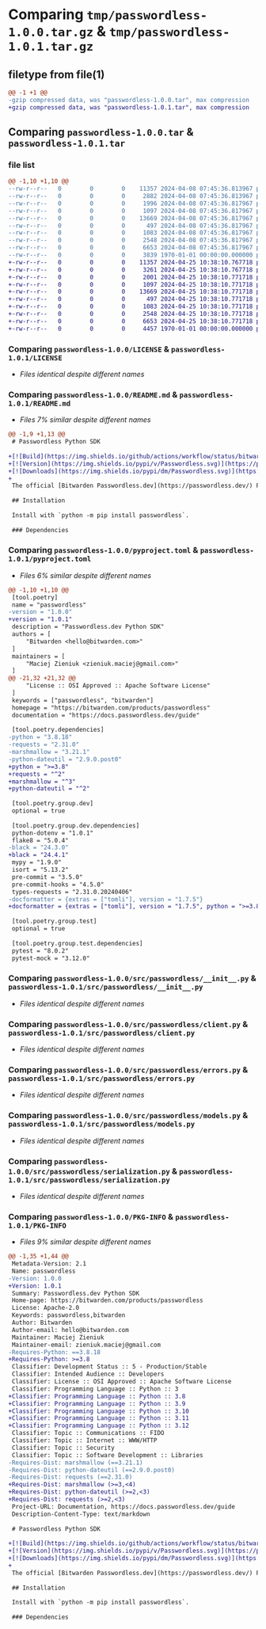 # Comparing `tmp/passwordless-1.0.0.tar.gz` & `tmp/passwordless-1.0.1.tar.gz`

## filetype from file(1)

```diff
@@ -1 +1 @@
-gzip compressed data, was "passwordless-1.0.0.tar", max compression
+gzip compressed data, was "passwordless-1.0.1.tar", max compression
```

## Comparing `passwordless-1.0.0.tar` & `passwordless-1.0.1.tar`

### file list

```diff
@@ -1,10 +1,10 @@
--rw-r--r--   0        0        0    11357 2024-04-08 07:45:36.813967 passwordless-1.0.0/LICENSE
--rw-r--r--   0        0        0     2882 2024-04-08 07:45:36.813967 passwordless-1.0.0/README.md
--rw-r--r--   0        0        0     1996 2024-04-08 07:45:36.817967 passwordless-1.0.0/pyproject.toml
--rw-r--r--   0        0        0     1097 2024-04-08 07:45:36.817967 passwordless-1.0.0/src/passwordless/__init__.py
--rw-r--r--   0        0        0    13669 2024-04-08 07:45:36.817967 passwordless-1.0.0/src/passwordless/client.py
--rw-r--r--   0        0        0      497 2024-04-08 07:45:36.817967 passwordless-1.0.0/src/passwordless/config.py
--rw-r--r--   0        0        0     1083 2024-04-08 07:45:36.817967 passwordless-1.0.0/src/passwordless/errors.py
--rw-r--r--   0        0        0     2548 2024-04-08 07:45:36.817967 passwordless-1.0.0/src/passwordless/models.py
--rw-r--r--   0        0        0     6653 2024-04-08 07:45:36.817967 passwordless-1.0.0/src/passwordless/serialization.py
--rw-r--r--   0        0        0     3839 1970-01-01 00:00:00.000000 passwordless-1.0.0/PKG-INFO
+-rw-r--r--   0        0        0    11357 2024-04-25 10:38:10.767718 passwordless-1.0.1/LICENSE
+-rw-r--r--   0        0        0     3261 2024-04-25 10:38:10.767718 passwordless-1.0.1/README.md
+-rw-r--r--   0        0        0     2001 2024-04-25 10:38:10.771718 passwordless-1.0.1/pyproject.toml
+-rw-r--r--   0        0        0     1097 2024-04-25 10:38:10.771718 passwordless-1.0.1/src/passwordless/__init__.py
+-rw-r--r--   0        0        0    13669 2024-04-25 10:38:10.771718 passwordless-1.0.1/src/passwordless/client.py
+-rw-r--r--   0        0        0      497 2024-04-25 10:38:10.771718 passwordless-1.0.1/src/passwordless/config.py
+-rw-r--r--   0        0        0     1083 2024-04-25 10:38:10.771718 passwordless-1.0.1/src/passwordless/errors.py
+-rw-r--r--   0        0        0     2548 2024-04-25 10:38:10.771718 passwordless-1.0.1/src/passwordless/models.py
+-rw-r--r--   0        0        0     6653 2024-04-25 10:38:10.771718 passwordless-1.0.1/src/passwordless/serialization.py
+-rw-r--r--   0        0        0     4457 1970-01-01 00:00:00.000000 passwordless-1.0.1/PKG-INFO
```

### Comparing `passwordless-1.0.0/LICENSE` & `passwordless-1.0.1/LICENSE`

 * *Files identical despite different names*

### Comparing `passwordless-1.0.0/README.md` & `passwordless-1.0.1/README.md`

 * *Files 7% similar despite different names*

```diff
@@ -1,9 +1,13 @@
 # Passwordless Python SDK
 
+[![Build](https://img.shields.io/github/actions/workflow/status/bitwarden/passwordless-python/ci.yml?branch=main)](https://github.com/bitwarden/passwordless-python/actions)
+[![Version](https://img.shields.io/pypi/v/Passwordless.svg)](https://pypi.org/project/passwordless/)
+[![Downloads](https://img.shields.io/pypi/dm/Passwordless.svg)](https://pypi.org/project/passwordless/)
+
 The official [Bitwarden Passwordless.dev](https://passwordless.dev/) Python library, for Python 3+.
 
 ## Installation
 
 Install with `python -m pip install passwordless`.
 
 ### Dependencies
```

### Comparing `passwordless-1.0.0/pyproject.toml` & `passwordless-1.0.1/pyproject.toml`

 * *Files 6% similar despite different names*

```diff
@@ -1,10 +1,10 @@
 [tool.poetry]
 name = "passwordless"
-version = "1.0.0"
+version = "1.0.1"
 description = "Passwordless.dev Python SDK"
 authors = [
     "Bitwarden <hello@bitwarden.com>"
 ]
 maintainers = [
     "Maciej Zieniuk <zieniuk.maciej@gmail.com>"
 ]
@@ -21,32 +21,32 @@
     "License :: OSI Approved :: Apache Software License"
 ]
 keywords = ["passwordless", "bitwarden"]
 homepage = "https://bitwarden.com/products/passwordless"
 documentation = "https://docs.passwordless.dev/guide"
 
 [tool.poetry.dependencies]
-python = "3.8.18"
-requests = "2.31.0"
-marshmallow = "3.21.1"
-python-dateutil = "2.9.0.post0"
+python = ">=3.8"
+requests = "^2"
+marshmallow = "^3"
+python-dateutil = "^2"
 
 [tool.poetry.group.dev]
 optional = true
 
 [tool.poetry.group.dev.dependencies]
 python-dotenv = "1.0.1"
 flake8 = "5.0.4"
-black = "24.3.0"
+black = "24.4.1"
 mypy = "1.9.0"
 isort = "5.13.2"
 pre-commit = "3.5.0"
 pre-commit-hooks = "4.5.0"
 types-requests = "2.31.0.20240406"
-docformatter = {extras = ["tomli"], version = "1.7.5"}
+docformatter = {extras = ["tomli"], version = "1.7.5", python = ">=3.8,<4.0"}
 
 [tool.poetry.group.test]
 optional = true
 
 [tool.poetry.group.test.dependencies]
 pytest = "8.0.2"
 pytest-mock = "3.12.0"
```

### Comparing `passwordless-1.0.0/src/passwordless/__init__.py` & `passwordless-1.0.1/src/passwordless/__init__.py`

 * *Files identical despite different names*

### Comparing `passwordless-1.0.0/src/passwordless/client.py` & `passwordless-1.0.1/src/passwordless/client.py`

 * *Files identical despite different names*

### Comparing `passwordless-1.0.0/src/passwordless/errors.py` & `passwordless-1.0.1/src/passwordless/errors.py`

 * *Files identical despite different names*

### Comparing `passwordless-1.0.0/src/passwordless/models.py` & `passwordless-1.0.1/src/passwordless/models.py`

 * *Files identical despite different names*

### Comparing `passwordless-1.0.0/src/passwordless/serialization.py` & `passwordless-1.0.1/src/passwordless/serialization.py`

 * *Files identical despite different names*

### Comparing `passwordless-1.0.0/PKG-INFO` & `passwordless-1.0.1/PKG-INFO`

 * *Files 9% similar despite different names*

```diff
@@ -1,35 +1,44 @@
 Metadata-Version: 2.1
 Name: passwordless
-Version: 1.0.0
+Version: 1.0.1
 Summary: Passwordless.dev Python SDK
 Home-page: https://bitwarden.com/products/passwordless
 License: Apache-2.0
 Keywords: passwordless,bitwarden
 Author: Bitwarden
 Author-email: hello@bitwarden.com
 Maintainer: Maciej Zieniuk
 Maintainer-email: zieniuk.maciej@gmail.com
-Requires-Python: ==3.8.18
+Requires-Python: >=3.8
 Classifier: Development Status :: 5 - Production/Stable
 Classifier: Intended Audience :: Developers
 Classifier: License :: OSI Approved :: Apache Software License
 Classifier: Programming Language :: Python :: 3
+Classifier: Programming Language :: Python :: 3.8
+Classifier: Programming Language :: Python :: 3.9
+Classifier: Programming Language :: Python :: 3.10
+Classifier: Programming Language :: Python :: 3.11
+Classifier: Programming Language :: Python :: 3.12
 Classifier: Topic :: Communications :: FIDO
 Classifier: Topic :: Internet :: WWW/HTTP
 Classifier: Topic :: Security
 Classifier: Topic :: Software Development :: Libraries
-Requires-Dist: marshmallow (==3.21.1)
-Requires-Dist: python-dateutil (==2.9.0.post0)
-Requires-Dist: requests (==2.31.0)
+Requires-Dist: marshmallow (>=3,<4)
+Requires-Dist: python-dateutil (>=2,<3)
+Requires-Dist: requests (>=2,<3)
 Project-URL: Documentation, https://docs.passwordless.dev/guide
 Description-Content-Type: text/markdown
 
 # Passwordless Python SDK
 
+[![Build](https://img.shields.io/github/actions/workflow/status/bitwarden/passwordless-python/ci.yml?branch=main)](https://github.com/bitwarden/passwordless-python/actions)
+[![Version](https://img.shields.io/pypi/v/Passwordless.svg)](https://pypi.org/project/passwordless/)
+[![Downloads](https://img.shields.io/pypi/dm/Passwordless.svg)](https://pypi.org/project/passwordless/)
+
 The official [Bitwarden Passwordless.dev](https://passwordless.dev/) Python library, for Python 3+.
 
 ## Installation
 
 Install with `python -m pip install passwordless`.
 
 ### Dependencies
```

